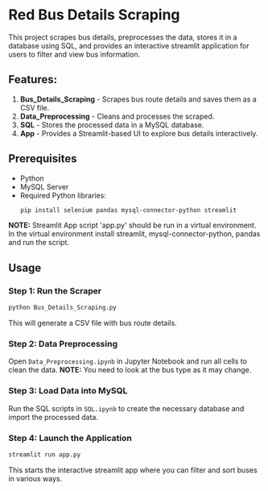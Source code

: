 # Red Bus Details Scraping

This project scrapes bus details, preprocesses the data, stores it in a database using SQL, and provides an interactive streamlit application for users to filter and view bus information.

## Features:
1. **Bus_Details_Scraping** - Scrapes bus route details and saves them as a CSV file.
2. **Data_Preprocessing** - Cleans and processes the scraped.
3. **SQL** - Stores the processed data in a MySQL database.
4. **App** - Provides a Streamlit-based UI to explore bus details interactively.

## Prerequisites
- Python
- MySQL Server
- Required Python libraries:
  ```sh
  pip install selenium pandas mysql-connector-python streamlit
  ```
**NOTE:** Streamlit App script 'app.py' should be run in a virtual environment. In the virtual environment install streamlit, mysql-connector-python, pandas and run the script.

## Usage
### Step 1: Run the Scraper
```sh
python Bus_Details_Scraping.py
```
This will generate a CSV file with bus route details.

### Step 2: Data Preprocessing
Open `Data_Preprocessing.ipynb` in Jupyter Notebook and run all cells to clean the data.
**NOTE:** You need to look at the bus type as it may change.

### Step 3: Load Data into MySQL
Run the SQL scripts in `SQL.ipynb` to create the necessary database and import the processed data.

### Step 4: Launch the Application
```sh
streamlit run app.py
```
This starts the interactive streamlit app where you can filter and sort buses in various ways.
